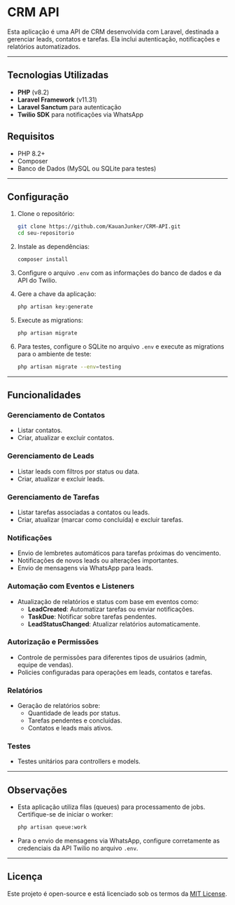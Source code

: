 # CRM API

Esta aplicação é uma API de CRM desenvolvida com Laravel, destinada a gerenciar leads, contatos e tarefas. Ela inclui autenticação, notificações e relatórios automatizados.

---

## Tecnologias Utilizadas

- **PHP** (v8.2)
- **Laravel Framework** (v11.31)
- **Laravel Sanctum** para autenticação
- **Twilio SDK** para notificações via WhatsApp

## Requisitos

- PHP 8.2+
- Composer
- Banco de Dados (MySQL ou SQLite para testes)

---

## Configuração

1. Clone o repositório:
   ```bash
   git clone https://github.com/KauanJunker/CRM-API.git
   cd seu-repositorio
   ```

2. Instale as dependências:
   ```bash
   composer install
   ```

3. Configure o arquivo `.env` com as informações do banco de dados e da API do Twilio.

4. Gere a chave da aplicação:
   ```bash
   php artisan key:generate
   ```

5. Execute as migrations:
   ```bash
   php artisan migrate
   ```

6. Para testes, configure o SQLite no arquivo `.env` e execute as migrations para o ambiente de teste:
   ```bash
   php artisan migrate --env=testing
   ```

---

## Funcionalidades

### Gerenciamento de Contatos
- Listar contatos.
- Criar, atualizar e excluir contatos.

### Gerenciamento de Leads
- Listar leads com filtros por status ou data.
- Criar, atualizar e excluir leads.

### Gerenciamento de Tarefas
- Listar tarefas associadas a contatos ou leads.
- Criar, atualizar (marcar como concluída) e excluir tarefas.

### Notificações
- Envio de lembretes automáticos para tarefas próximas do vencimento.
- Notificações de novos leads ou alterações importantes.
- Envio de mensagens via WhatsApp para leads.

### Automação com Eventos e Listeners
- Atualização de relatórios e status com base em eventos como:
  - **LeadCreated**: Automatizar tarefas ou enviar notificações.
  - **TaskDue**: Notificar sobre tarefas pendentes.
  - **LeadStatusChanged**: Atualizar relatórios automaticamente.

### Autorização e Permissões
- Controle de permissões para diferentes tipos de usuários (admin, equipe de vendas).
- Policies configuradas para operações em leads, contatos e tarefas.

### Relatórios
- Geração de relatórios sobre:
  - Quantidade de leads por status.
  - Tarefas pendentes e concluídas.
  - Contatos e leads mais ativos.

### Testes
- Testes unitários para controllers e models.

---

## Observações

- Esta aplicação utiliza filas (queues) para processamento de jobs. Certifique-se de iniciar o worker:
  ```bash
  php artisan queue:work
  ```
- Para o envio de mensagens via WhatsApp, configure corretamente as credenciais da API Twilio no arquivo `.env`.

---

## Licença

Este projeto é open-source e está licenciado sob os termos da [MIT License](LICENSE).

